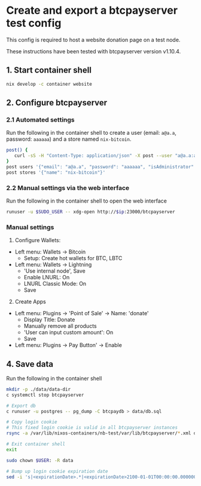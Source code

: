 # Create and export a btcpayserver test config

This config is required to host a website donation page on a test node.

These instructions have been tested with btcpayserver version v1.10.4.


## 1. Start container shell

```sh
nix develop -c container website
```

## 2. Configure btcpayserver

### 2.1 Automated settings
Run the following in the container shell to create a user
(email: `a@a.a`, password: `aaaaaa`) and a store named `nix-bitcoin`.

```bash
post() {
   curl -sS -H "Content-Type: application/json" -X post --user "a@a.a:aaaaaa"  -d "$2" "$ip:23000/btcpayserver/api/v1/$1" | jq
}
post users '{"email": "a@a.a", "password": "aaaaaa", "isAdministrator": true}'
post stores '{"name": "nix-bitcoin"}'
```

### 2.2 Manual settings via the web interface

Run the following in the container shell to open the web interface
```sh
runuser -u $SUDO_USER -- xdg-open http://$ip:23000/btcpayserver
```

### Manual settings

1. Configure Wallets:
- Left menu: Wallets -> Bitcoin
  - Setup: Create hot wallets for BTC, LBTC
- Left menu: Wallets -> Lightning
  - 'Use internal node', Save
  - Enable LNURL: On
  - LNURL Classic Mode: On
  - Save

2. Create Apps
- Left menu: Plugins -> 'Point of Sale' -> Name: 'donate'
  - Display Title: Donate
  - Manually remove all products
  - 'User can input custom amount': On
  - Save
- Left menu: Plugins -> Pay Button' -> Enable


## 4. Save data
Run the following in the container shell
```bash
mkdir -p ./data/data-dir
c systemctl stop btcpayserver

# Export db
c runuser -u postgres -- pg_dump -C btcpaydb > data/db.sql

# Copy login cookie
# This fixed login cookie is valid in all btcpayserver instances
rsync -a /var/lib/nixos-containers/nb-test/var/lib/btcpayserver/*.xml data/data-dir

# Exit container shell
exit

sudo chown $USER: -R data

# Bump up login cookie expiration date
sed -i 's|<expirationDate>.*|<expirationDate>2100-01-01T00:00:00.0000000Z</expirationDate>|' data/data-dir/*
```
